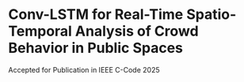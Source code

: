 # Conv-LSTM for Real-Time Spatio-Temporal Analysis of Crowd Behavior in Public Spaces
Accepted for Publication in IEEE C-Code 2025
